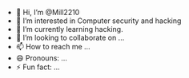 - 👋 Hi, I’m @Mill2210
- 👀 I’m interested in Computer security and hacking
- 🌱 I’m currently learning hacking.
- 💞️ I’m looking to collaborate on ...
- 📫 How to reach me ...
- 😄 Pronouns: ...
- ⚡ Fun fact: ...

<!---
Mill2210/Mill2210 is a ✨ special ✨ repository because its `README.md` (this file) appears on your GitHub profile.
You can click the Preview link to take a look at your changes.
--->

